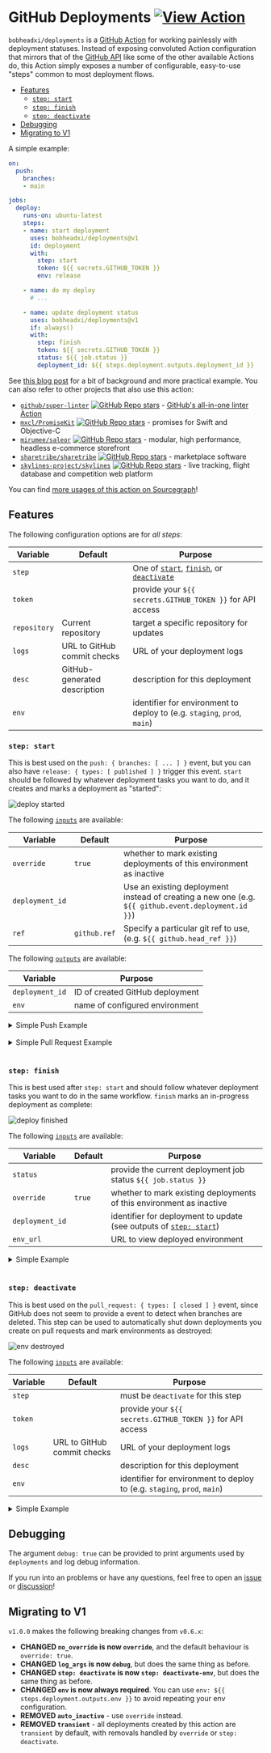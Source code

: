 # GitHub Deployments [![View Action](https://img.shields.io/badge/view-github%20action-yellow.svg)](https://bobheadxi.dev/r/deployments/)

`bobheadxi/deployments` is a [GitHub Action](https://github.com/features/actions) for working painlessly with deployment statuses.
Instead of exposing convoluted Action configuration that mirrors that of the [GitHub API](https://developer.github.com/v3/repos/deployments/) like some of the other available Actions do, this Action simply exposes a number of configurable, easy-to-use "steps" common to most deployment flows.

- [Features](#features)
  - [`step: start`](#step-start)
  - [`step: finish`](#step-finish)
  - [`step: deactivate`](#step-deactivate)
- [Debugging](#debugging)
- [Migrating to V1](#migrating-to-v1)

A simple example:

```yml
on:
  push:
    branches:
    - main

jobs:
  deploy:
    runs-on: ubuntu-latest
    steps:
    - name: start deployment
      uses: bobheadxi/deployments@v1
      id: deployment
      with:
        step: start
        token: ${{ secrets.GITHUB_TOKEN }}
        env: release

    - name: do my deploy
      # ...

    - name: update deployment status
      uses: bobheadxi/deployments@v1
      if: always()
      with:
        step: finish
        token: ${{ secrets.GITHUB_TOKEN }}
        status: ${{ job.status }}
        deployment_id: ${{ steps.deployment.outputs.deployment_id }}
```

See [this blog post](https://dev.to/bobheadxi/branch-previews-with-google-app-engine-and-github-actions-3pco) for a bit of background and more practical example.
You can also refer to other projects that also use this action:

- [`github/super-linter`](https://sourcegraph.com/search?q=context:global+repo:%5Egithub%5C.com/github/super-linter%24+file:%5E%5C.github/workflows+bobheadxi/deployments&patternType=literal) [![GitHub Repo stars](https://img.shields.io/github/stars/github/super-linter?style=social)](https://github.com/github/super-linter) - [GitHub's all-in-one linter Action](https://github.blog/2020-06-18-introducing-github-super-linter-one-linter-to-rule-them-all/)
- [`mxcl/PromiseKit`](https://sourcegraph.com/search?q=context:global+repo:%5Egithub%5C.com/mxcl/PromiseKit%24+file:%5E%5C.github/workflows+bobheadxi/deployments&patternType=literal) [![GitHub Repo stars](https://img.shields.io/github/stars/mxcl/PromiseKit?style=social)](https://github.com/mxcl/PromiseKit) - promises for Swift and Objective-C
- [`mirumee/saleor`](https://sourcegraph.com/search?q=repo:%5Egithub%5C.com/mirumee/saleor%24+bobheadxi/deployments\&patternType=literal) [![GitHub Repo stars](https://img.shields.io/github/stars/mirumee/saleor?style=social)](https://github.com/mirumee/saleor) - modular, high performance, headless e-commerce storefront
- [`sharetribe/sharetribe`](https://sourcegraph.com/search?q=context:global+repo:%5Egithub%5C.com/sharetribe/sharetribe%24+file:%5E%5C.github/workflows+bobheadxi/deployments&patternType=literal) [![GitHub Repo stars](https://img.shields.io/github/stars/sharetribe/sharetribe?style=social)](https://github.com/sharetribe/sharetribe) - marketplace software
- [`skylines-project/skylines`](https://sourcegraph.com/search?q=repo:%5Egithub%5C.com/skylines-project/skylines%24+bobheadxi/deployments\&patternType=literal) [![GitHub Repo stars](https://img.shields.io/github/stars/skylines-project/skylines?style=social)](https://github.com/skylines-project/skylines) - live tracking, flight database and competition web platform

You can find [more usages of this action on Sourcegraph](https://sourcegraph.com/search?q=context:global+bobheadxi/deployments+file:%5E%5C.github/workflows+-repo:bobheadxi&patternType=literal)!

## Features

The following configuration options are for *all steps*:

| Variable     | Default                     | Purpose                                                                                          |
| ------------ | --------------------------- | ------------------------------------------------------------------------------------------------ |
| `step`       |                             | One of [`start`](#step-start), [`finish`](#step-finish), or [`deactivate`](#step-deactivate) |
| `token`      |                             | provide your `${{ secrets.GITHUB_TOKEN }}` for API access                                        |
| `repository` | Current repository          | target a specific repository for updates                                                         |
| `logs`       | URL to GitHub commit checks | URL of your deployment logs                                                                      |
| `desc`       | GitHub-generated description | description for this deployment                                                                  |
| `env`           |                             | identifier for environment to deploy to (e.g. `staging`, `prod`, `main`)                          |

### `step: start`

This is best used on the `push: { branches: [ ... ] }` event, but you can also have `release: { types: [ published ] }` trigger this event.
`start` should be followed by whatever deployment tasks you want to do, and it creates and marks a deployment as "started":

![deploy started](.static/start.png)

The following [`inputs`](https://help.github.com/en/articles/workflow-syntax-for-github-actions#jobsjob_idstepswith) are available:

| Variable        | Default                     | Purpose                                                                                             |
| --------------- | --------------------------- | --------------------------------------------------------------------------------------------------- |
| `override`      | `true`                      | whether to mark existing deployments of this environment as inactive                                |
| `deployment_id` |                             | Use an existing deployment instead of creating a new one (e.g. `${{ github.event.deployment.id }}`) |
| `ref`           | `github.ref`                | Specify a particular git ref to use,  (e.g. `${{ github.head_ref }}`)                               |

The following [`outputs`](https://help.github.com/en/actions/automating-your-workflow-with-github-actions/contexts-and-expression-syntax-for-github-actions#steps-context) are available:

| Variable        | Purpose                         |
| --------------- | ------------------------------- |
| `deployment_id` | ID of created GitHub deployment |
| `env`           | name of configured environment  |

<details>
<summary>Simple Push Example</summary>
<p>

```yml
on:
  push:
    branches:
    - main

jobs:
  deploy:
    steps:
    - name: start deployment
      uses: bobheadxi/deployments@v1
      id: deployment
      with:
        step: start
        token: ${{ secrets.GITHUB_TOKEN }}
        env: release

    - name: do my deploy
      # ...
```

</p>
</details>

<br />

<details>
<summary>Simple Pull Request Example</summary>
<p>

```yml
on:
  pull_request:

jobs:
  deploy:
    runs-on: ubuntu-latest
    steps:
    - name: start deployment
      uses: bobheadxi/deployments@v1
      id: deployment
      with:
        step: start
        token: ${{ secrets.GITHUB_TOKEN }}
        env: integration
        ref: ${{ github.head_ref }}

    - name: do my deploy
      # ...
```

</p>
</details>

<br />

### `step: finish`

This is best used after `step: start` and should follow whatever deployment tasks you want to do in the same workflow.
`finish` marks an in-progress deployment as complete:

![deploy finished](.static/finish.png)

The following [`inputs`](https://help.github.com/en/articles/workflow-syntax-for-github-actions#jobsjob_idstepswith) are available:

| Variable        | Default                     | Purpose                                                                           |
| --------------- | --------------------------- | --------------------------------------------------------------------------------- |
| `status`        |                             | provide the current deployment job status `${{ job.status }}`                     |
| `override`      | `true`                      | whether to mark existing deployments of this environment as inactive              |
| `deployment_id` |                             | identifier for deployment to update (see outputs of [`step: start`](#step-start)) |
| `env_url`       |                             | URL to view deployed environment                                                  |

<details>
<summary>Simple Example</summary>
<p>

```yml
# ...

jobs:
  deploy:
    steps:
    - name: start deployment
      # ... see previous example

    - name: do my deploy
      # ...

    - name: update deployment status
      uses: bobheadxi/deployments@v1
      if: always()
      with:
        step: finish
        token: ${{ secrets.GITHUB_TOKEN }}
        status: ${{ job.status }}
        env: ${{ steps.deployment.outputs.env }}
        deployment_id: ${{ steps.deployment.outputs.deployment_id }}
```

</p>
</details>

<br />

### `step: deactivate`

This is best used on the `pull_request: { types: [ closed ] }` event, since GitHub does not seem to provide a event to detect when branches are deleted.
This step can be used to automatically shut down deployments you create on pull requests and mark environments as destroyed:

![env destroyed](.static/destroyed.png)

The following [`inputs`](https://help.github.com/en/articles/workflow-syntax-for-github-actions#jobsjob_idstepswith) are available:

| Variable | Default                     | Purpose                                                                    |
| -------- | --------------------------- | -------------------------------------------------------------------------- |
| `step`   |                             | must be `deactivate` for this step                                     |
| `token`  |                             | provide your `${{ secrets.GITHUB_TOKEN }}` for API access                  |
| `logs`   | URL to GitHub commit checks | URL of your deployment logs                                                |
| `desc`   |                             | description for this deployment                                            |
| `env`    |                             | identifier for environment to deploy to (e.g. `staging`, `prod`, `main`) |

<details>
<summary>Simple Example</summary>
<p>

```yml
on:
  pull_request:
    types: [ closed ]

jobs:
  prune:
    steps:
    # see https://dev.to/bobheadxi/branch-previews-with-google-app-engine-and-github-actions-3pco
    - name: extract branch name
      id: get_branch
      shell: bash
      env:
        PR_HEAD: ${{ github.head_ref }}
      run: echo "##[set-output name=branch;]$(echo ${PR_HEAD#refs/heads/} | tr / -)"

    - name: do my deployment shutdown
      # ...

    - name: mark environment as deactivated
      uses: bobheadxi/deployments@v1
      with:
        step: deactivate
        token: ${{ secrets.GITHUB_TOKEN }}
        env: ${{ steps.get_branch.outputs.branch }}
        desc: Deployment was pruned
```

</p>
</details>

## Debugging

The argument `debug: true` can be provided to print arguments used by `deployments` and log debug information.

If you run into an problems or have any questions, feel free to open an [issue](https://github.com/bobheadxi/deployments/issues) or [discussion](https://github.com/bobheadxi/deployments/discussions)!

## Migrating to V1

`v1.0.0` makes the following breaking changes from `v0.6.x`:

- **CHANGED `no_override` is now `override`**, and the default behaviour is `override: true`.
- **CHANGED `log_args` is now `debug`**, but does the same thing as before.
- **CHANGED `step: deactivate` is now `step: deactivate-env`**, but does the same thing as before.
- **CHANGED `env` is now always required**. You can use `env: ${{ steps.deployment.outputs.env }}` to avoid repeating your env configuration.
- **REMOVED `auto_inactive`** - use `override` instead.
- **REMOVED `transient`** - all deployments created by this action are `transient` by default, with removals handled by `override` or `step: deactivate`.

<br />
